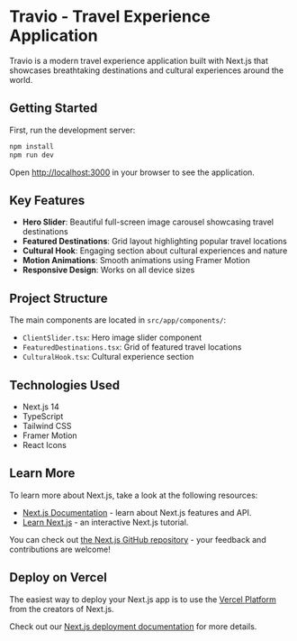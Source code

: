 # Travio - Travel Experience Application

Travio is a modern travel experience application built with Next.js that showcases breathtaking destinations and cultural experiences around the world.

## Getting Started

First, run the development server:

```bash
npm install
npm run dev
```

Open [http://localhost:3000](http://localhost:3000) in your browser to see the application.

## Key Features

- **Hero Slider**: Beautiful full-screen image carousel showcasing travel destinations
- **Featured Destinations**: Grid layout highlighting popular travel locations
- **Cultural Hook**: Engaging section about cultural experiences and nature
- **Motion Animations**: Smooth animations using Framer Motion
- **Responsive Design**: Works on all device sizes

## Project Structure

The main components are located in `src/app/components/`:
- `ClientSlider.tsx`: Hero image slider component
- `FeaturedDestinations.tsx`: Grid of featured travel locations
- `CulturalHook.tsx`: Cultural experience section

## Technologies Used

- Next.js 14
- TypeScript
- Tailwind CSS
- Framer Motion
- React Icons

## Learn More

To learn more about Next.js, take a look at the following resources:

- [Next.js Documentation](https://nextjs.org/docs) - learn about Next.js features and API.
- [Learn Next.js](https://nextjs.org/learn) - an interactive Next.js tutorial.

You can check out [the Next.js GitHub repository](https://github.com/vercel/next.js) - your feedback and contributions are welcome!

## Deploy on Vercel

The easiest way to deploy your Next.js app is to use the [Vercel Platform](https://vercel.com/new?utm_medium=default-template&filter=next.js&utm_source=create-next-app&utm_campaign=create-next-app-readme) from the creators of Next.js.

Check out our [Next.js deployment documentation](https://nextjs.org/docs/app/building-your-application/deploying) for more details.
